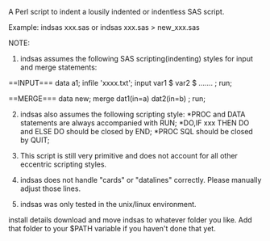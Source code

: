 A Perl script to indent a lousily indented or indentless SAS script.

Example: 
indsas xxx.sas 
or 
indsas xxx.sas > new_xxx.sas 


NOTE: 
1) indsas assumes the following SAS scripting(indenting) styles for input and merge statements: 

==INPUT=== 
data a1; 
    infile 'xxxx.txt'; 
    input 
         var1 $ 
         var2 $ 
         ....... 
    ; 
run; 

==MERGE=== 
data new; 
       merge 
            dat1(in=a) 
            dat2(in=b) 
       ; 
run; 

2) indsas also assumes the following scripting style: 
   *PROC and DATA statements are always accompanied with RUN; 
   *DO,IF xxx THEN DO and ELSE DO should be closed by END; 
   *PROC SQL should be closed by QUIT; 

3) This script is still very primitive and does not account for all other eccentric scripting styles. 

4) indsas does not handle "cards" or "datalines" correctly. Please manually adjust those lines. 

5) indsas was only tested in the unix/linux environment. 




 
install details
download and move indsas to whatever folder you like. Add that folder to your $PATH variable if you haven't done that yet.
 

